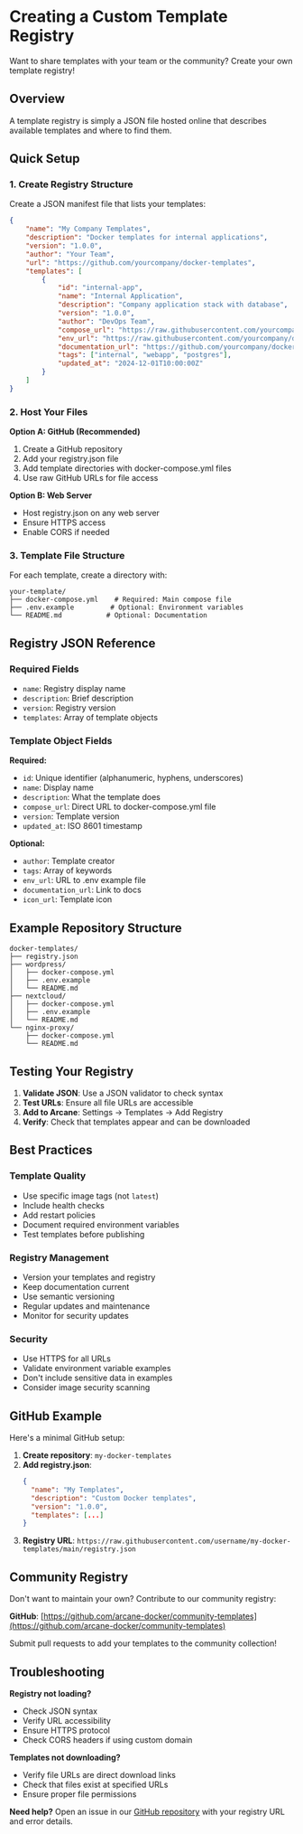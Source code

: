 # Creating a Custom Template Registry

Want to share templates with your team or the community? Create your own template registry!

## Overview

A template registry is simply a JSON file hosted online that describes available templates and where to find them.

## Quick Setup

### 1. Create Registry Structure

Create a JSON manifest file that lists your templates:

```json
{
	"name": "My Company Templates",
	"description": "Docker templates for internal applications",
	"version": "1.0.0",
	"author": "Your Team",
	"url": "https://github.com/yourcompany/docker-templates",
	"templates": [
		{
			"id": "internal-app",
			"name": "Internal Application",
			"description": "Company application stack with database",
			"version": "1.0.0",
			"author": "DevOps Team",
			"compose_url": "https://raw.githubusercontent.com/yourcompany/docker-templates/main/internal-app/docker-compose.yml",
			"env_url": "https://raw.githubusercontent.com/yourcompany/docker-templates/main/internal-app/.env.example",
			"documentation_url": "https://github.com/yourcompany/docker-templates/tree/main/internal-app",
			"tags": ["internal", "webapp", "postgres"],
			"updated_at": "2024-12-01T10:00:00Z"
		}
	]
}
```

### 2. Host Your Files

**Option A: GitHub (Recommended)**

1. Create a GitHub repository
2. Add your registry.json file
3. Add template directories with docker-compose.yml files
4. Use raw GitHub URLs for file access

**Option B: Web Server**

- Host registry.json on any web server
- Ensure HTTPS access
- Enable CORS if needed

### 3. Template File Structure

For each template, create a directory with:

```
your-template/
├── docker-compose.yml    # Required: Main compose file
├── .env.example         # Optional: Environment variables
└── README.md           # Optional: Documentation
```

## Registry JSON Reference

### Required Fields

- `name`: Registry display name
- `description`: Brief description
- `version`: Registry version
- `templates`: Array of template objects

### Template Object Fields

**Required:**

- `id`: Unique identifier (alphanumeric, hyphens, underscores)
- `name`: Display name
- `description`: What the template does
- `compose_url`: Direct URL to docker-compose.yml file
- `version`: Template version
- `updated_at`: ISO 8601 timestamp

**Optional:**

- `author`: Template creator
- `tags`: Array of keywords
- `env_url`: URL to .env example file
- `documentation_url`: Link to docs
- `icon_url`: Template icon

## Example Repository Structure

```
docker-templates/
├── registry.json
├── wordpress/
│   ├── docker-compose.yml
│   ├── .env.example
│   └── README.md
├── nextcloud/
│   ├── docker-compose.yml
│   ├── .env.example
│   └── README.md
└── nginx-proxy/
    ├── docker-compose.yml
    └── README.md
```

## Testing Your Registry

1. **Validate JSON**: Use a JSON validator to check syntax
2. **Test URLs**: Ensure all file URLs are accessible
3. **Add to Arcane**: Settings → Templates → Add Registry
4. **Verify**: Check that templates appear and can be downloaded

## Best Practices

### Template Quality

- Use specific image tags (not `latest`)
- Include health checks
- Add restart policies
- Document required environment variables
- Test templates before publishing

### Registry Management

- Version your templates and registry
- Keep documentation current
- Use semantic versioning
- Regular updates and maintenance
- Monitor for security updates

### Security

- Use HTTPS for all URLs
- Validate environment variable examples
- Don't include sensitive data in examples
- Consider image security scanning

## GitHub Example

Here's a minimal GitHub setup:

1. **Create repository**: `my-docker-templates`
2. **Add registry.json**:
   ```json
   {
     "name": "My Templates",
     "description": "Custom Docker templates",
     "version": "1.0.0",
     "templates": [...]
   }
   ```
3. **Registry URL**: `https://raw.githubusercontent.com/username/my-docker-templates/main/registry.json`

## Community Registry

Don't want to maintain your own? Contribute to our community registry:

**GitHub**: [https://github.com/arcane-docker/community-templates](https://github.com/arcane-docker/community-templates)

Submit pull requests to add your templates to the community collection!

## Troubleshooting

**Registry not loading?**

- Check JSON syntax
- Verify URL accessibility
- Ensure HTTPS protocol
- Check CORS headers if using custom domain

**Templates not downloading?**

- Verify file URLs are direct download links
- Check that files exist at specified URLs
- Ensure proper file permissions

**Need help?** Open an issue in our [GitHub repository](https://github.com/arcane-docker/arcane/issues) with your registry URL and error details.

